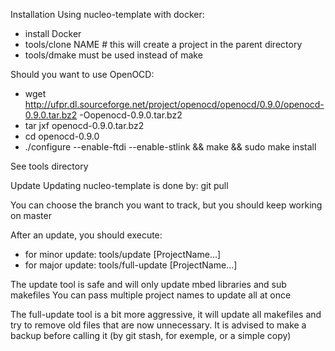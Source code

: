 Installation
Using nucleo-template with docker:
* install Docker
* tools/clone NAME # this will create a project in the parent directory
* tools/dmake must be used instead of make

Should you want to use OpenOCD:
* wget http://ufpr.dl.sourceforge.net/project/openocd/openocd/0.9.0/openocd-0.9.0.tar.bz2 -Oopenocd-0.9.0.tar.bz2
* tar jxf openocd-0.9.0.tar.bz2
* cd openocd-0.9.0
* ./configure --enable-ftdi --enable-stlink && make && sudo make install

See tools directory

Update
Updating nucleo-template is done by:
git pull

You can choose the branch you want to track, but you should keep working on master

After an update, you should execute:
* for minor update: tools/update [ProjectName...]
* for major update: tools/full-update [ProjectName...]

The update tool is safe and will only update mbed libraries and sub makefiles
You can pass multiple project names to update all at once

The full-update tool is a bit more aggressive, it will update all makefiles and
try to remove old files that are now unnecessary.
It is advised to make a backup before calling it (by git stash, for exemple, or a simple copy)

